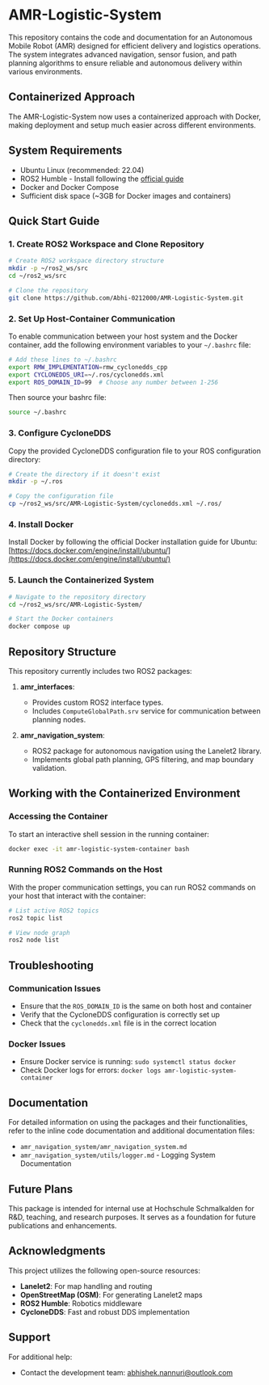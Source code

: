 # AMR-Logistic-System

This repository contains the code and documentation for an Autonomous Mobile Robot (AMR) designed for efficient delivery and logistics operations. The system integrates advanced navigation, sensor fusion, and path planning algorithms to ensure reliable and autonomous delivery within various environments.

## Containerized Approach

The AMR-Logistic-System now uses a containerized approach with Docker, making deployment and setup much easier across different environments.

## System Requirements

- Ubuntu Linux (recommended: 22.04)
- ROS2 Humble - Install following the [official guide](https://docs.ros.org/en/humble/Installation/Ubuntu-Install-Debs.html)
- Docker and Docker Compose
- Sufficient disk space (~3GB for Docker images and containers)

## Quick Start Guide

### 1. Create ROS2 Workspace and Clone Repository

```bash
# Create ROS2 workspace directory structure
mkdir -p ~/ros2_ws/src
cd ~/ros2_ws/src

# Clone the repository
git clone https://github.com/Abhi-0212000/AMR-Logistic-System.git
```

### 2. Set Up Host-Container Communication

To enable communication between your host system and the Docker container, add the following environment variables to your `~/.bashrc` file:

```bash
# Add these lines to ~/.bashrc
export RMW_IMPLEMENTATION=rmw_cyclonedds_cpp
export CYCLONEDDS_URI=~/.ros/cyclonedds.xml
export ROS_DOMAIN_ID=99  # Choose any number between 1-256
```

Then source your bashrc file:
```bash
source ~/.bashrc
```

### 3. Configure CycloneDDS

Copy the provided CycloneDDS configuration file to your ROS configuration directory:

```bash
# Create the directory if it doesn't exist
mkdir -p ~/.ros

# Copy the configuration file
cp ~/ros2_ws/src/AMR-Logistic-System/cyclonedds.xml ~/.ros/
```

### 4. Install Docker

Install Docker by following the official Docker installation guide for Ubuntu:
[https://docs.docker.com/engine/install/ubuntu/](https://docs.docker.com/engine/install/ubuntu/)

### 5. Launch the Containerized System

```bash
# Navigate to the repository directory
cd ~/ros2_ws/src/AMR-Logistic-System/

# Start the Docker containers
docker compose up
```

## Repository Structure

This repository currently includes two ROS2 packages:

1. **amr_interfaces**:
    - Provides custom ROS2 interface types.
    - Includes `ComputeGlobalPath.srv` service for communication between planning nodes.

2. **amr_navigation_system**:
    - ROS2 package for autonomous navigation using the Lanelet2 library.
    - Implements global path planning, GPS filtering, and map boundary validation.

## Working with the Containerized Environment

### Accessing the Container

To start an interactive shell session in the running container:

```bash
docker exec -it amr-logistic-system-container bash
```

### Running ROS2 Commands on the Host

With the proper communication settings, you can run ROS2 commands on your host that interact with the container:

```bash
# List active ROS2 topics
ros2 topic list

# View node graph
ros2 node list
```

## Troubleshooting

### Communication Issues

- Ensure that the `ROS_DOMAIN_ID` is the same on both host and container
- Verify that the CycloneDDS configuration is correctly set up
- Check that the `cyclonedds.xml` file is in the correct location

### Docker Issues

- Ensure Docker service is running: `sudo systemctl status docker`
- Check Docker logs for errors: `docker logs amr-logistic-system-container`

## Documentation

For detailed information on using the packages and their functionalities, refer to the inline code documentation and additional documentation files:

- `amr_navigation_system/amr_navigation_system.md`
- `amr_navigation_system/utils/logger.md` - Logging System Documentation

## Future Plans

This package is intended for internal use at Hochschule Schmalkalden for R&D, teaching, and research purposes. It serves as a foundation for future publications and enhancements.

## Acknowledgments

This project utilizes the following open-source resources:
- **Lanelet2**: For map handling and routing
- **OpenStreetMap (OSM)**: For generating Lanelet2 maps
- **ROS2 Humble**: Robotics middleware
- **CycloneDDS**: Fast and robust DDS implementation

## Support

For additional help:
- Contact the development team: abhishek.nannuri@outlook.com
